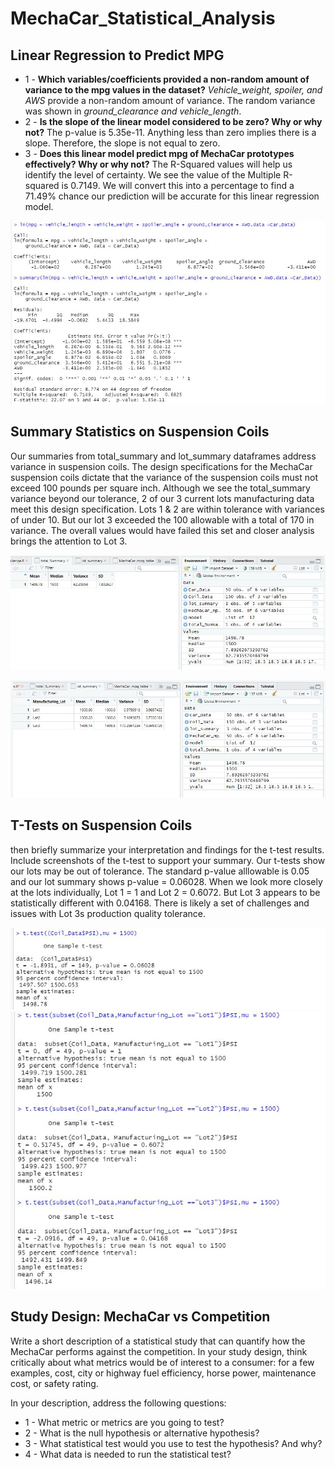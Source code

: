 # MechaCar_Statistical_Analysis

## Linear Regression to Predict MPG
- 1 - **Which variables/coefficients provided a non-random amount of variance to the mpg values in the dataset?**
_Vehicle_weight, spoiler, and AWS_ provide a non-random amount of variance. The random variance was shown in _ground_clearance and vehicle_length_.
- 2 - **Is the slope of the linear model considered to be zero? Why or why not?**
The p-value is 5.35e-11. Anything less than zero implies there is a slope. Therefore, the slope is not equal to zero. 
- 3 - **Does this linear model predict mpg of MechaCar prototypes effectively? Why or why not?**
The R-Squared values will help us identify the level of certainty. We see the value of the Multiple R-squared is 0.7149. We will convert this into a percentage to find a 71.49% chance our prediction will be accurate for this linear regression model. 

![Deliverable 1-Linear Regression](https://github.com/ScottyMacCVC/MechaCar_Statistical_Analysis/blob/main/Images/01-Linear%20Regression%20to%20Predict%20MPG.JPG)

## Summary Statistics on Suspension Coils
Our summaries from total_summary and lot_summary dataframes address variance in suspension coils. The design specifications for the MechaCar suspension coils dictate that the variance of the suspension coils must not exceed 100 pounds per square inch. Although we see the total_summary variance beyond our tolerance, 2 of our 3 current lots manufacturing data meet this design specification. Lots 1 & 2 are within tolerance with variances of under 10. But our lot 3 exceeded the 100 allowable with a total of 170 in variance. The overall values would have failed this set and closer analysis brings the attention to Lot 3. 

![Deliverable 2-Total Summary Table](https://github.com/ScottyMacCVC/MechaCar_Statistical_Analysis/blob/main/Images/02-Total%20Summary%20Table.JPG)

![Deliverable 2-Summary Statistics on Suspension Coils](https://github.com/ScottyMacCVC/MechaCar_Statistical_Analysis/blob/main/Images/02-Summary%20Statistics%20on%20Suspension%20Coils.JPG)

## T-Tests on Suspension Coils
then briefly summarize your interpretation and findings for the t-test results. Include screenshots of the t-test to support your summary.
Our t-tests show our lots may be out of tolerance. The standard p-value alllowable is 0.05 and our lot summary shows p-value = 0.06028. When we look more closely at the lots individually, Lot 1 = 1 and Lot 2 = 0.6072. But Lot 3 appears to be statistically different with 0.04168. There is likely a set of challenges and issues with Lot 3s production quality tolerance. 

![Deliverable 3-T-Tests on ALL Suspension Coils](https://github.com/ScottyMacCVC/MechaCar_Statistical_Analysis/blob/main/Images/03-T-Tests%20on%20ALL%20Suspension%20Coils.JPG)
![Deliverable 3-T-Tests on Suspension Coils](https://github.com/ScottyMacCVC/MechaCar_Statistical_Analysis/blob/main/Images/03-T-Tests%20on%20Suspension%20Coils.JPG)

## Study Design: MechaCar vs Competition

Write a short description of a statistical study that can quantify how the MechaCar performs against the competition. In your study design, think critically about what metrics would be of interest to a consumer: for a few examples, cost, city or highway fuel efficiency, horse power, maintenance cost, or safety rating.

In your description, address the following questions:
- 1 - What metric or metrics are you going to test?
- 2 - What is the null hypothesis or alternative hypothesis?
- 3 - What statistical test would you use to test the hypothesis? And why?
- 4 - What data is needed to run the statistical test?
